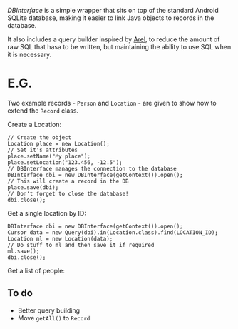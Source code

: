 _DBInterface_ is a simple wrapper that sits on top of the standard Android SQLite database, making it easier to link Java objects to records in the database.

It also includes a query builder inspired by [Arel](https://github.com/rails/arel), to reduce the amount of raw SQL that hasa to be written, but maintaining the ability to use SQL when it is necessary.

# E.G.

Two example records - `Person` and `Location` - are given to show how to extend the `Record` class.

Create a Location:

    // Create the object
    Location place = new Location();
    // Set it's attributes
    place.setName("My place");
    place.setLocation("123.456, -12.5");
    // DBInterface manages the connection to the database
    DBInterface dbi = new DBInterface(getContext()).open();
    // This will create a record in the DB
    place.save(dbi);
    // Don't forget to close the database!
    dbi.close();

Get a single location by ID:

    DBInterface dbi = new DBInterface(getContext()).open();
    Cursor data = new Query(dbi).in(Location.class).find(LOCATION_ID);
    Location ml = new Location(data);
    // Do stuff to ml and then save it if required
    ml.save();
    dbi.close();

Get a list of people:

    
    
## To do

- Better query building
- Move `getAll()` to `Record`